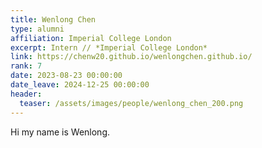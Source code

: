 ```yaml
---
title: Wenlong Chen
type: alumni
affiliation: Imperial College London
excerpt: Intern // *Imperial College London*
link: https://chenw20.github.io/wenlongchen.github.io/
rank: 7
date: 2023-08-23 00:00:00
date_leave: 2024-12-25 00:00:00
header:
  teaser: /assets/images/people/wenlong_chen_200.png
---
```


Hi my name is Wenlong.
